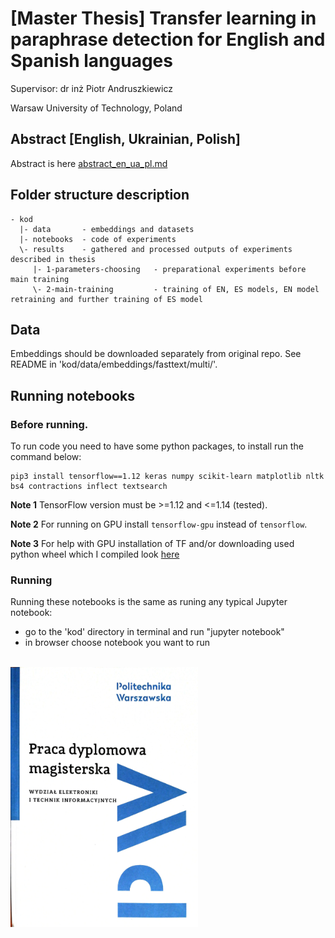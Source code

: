 # [Master Thesis] Transfer learning in paraphrase detection for English and Spanish languages


Supervisor: dr inż Piotr Andruszkiewicz

Warsaw University of Technology, Poland


## Abstract [English, Ukrainian, Polish]

Abstract is here [abstract_en_ua_pl.md](abstract_en_ua_pl.md)


## Folder structure description

```
- kod
  |- data		- embeddings and datasets
  |- notebooks	- code of experiments
  \- results	- gathered and processed outputs of experiments described in thesis
     |- 1-parameters-choosing	- preparational experiments before main training
	 \- 2-main-training			- training of EN, ES models, EN model retraining and further training of ES model
```

## Data

Embeddings should be downloaded separately from original repo. See README in 'kod/data/embeddings/fasttext/multi/'.


## Running notebooks

### Before running.

To run code you need to have some python packages, to install run the command below:

```
pip3 install tensorflow==1.12 keras numpy scikit-learn matplotlib nltk bs4 contractions inflect textsearch
```

**Note 1** TensorFlow version must be >=1.12 and <=1.14 (tested).

**Note 2** For running on GPU install `tensorflow-gpu` instead of `tensorflow`.

**Note 3** For help with GPU installation of TF and/or downloading used python wheel which I compiled look [here](https://github.com/maks-ym/tensorflow-gpu-installation)


### Running

Running these notebooks is the same as runing any typical Jupyter notebook:
- go to the 'kod' directory in terminal and run "jupyter notebook"
- in browser choose notebook you want to run

<br>
<img src="okładka-pracy-mgr.jpg" height="416" width="300" alt="title_page">
